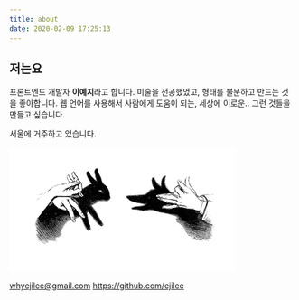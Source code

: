 ```yaml
---
title: about
date: 2020-02-09 17:25:13
---
```


## 저는요

프론트엔드 개발자 **이예지**라고 합니다.
미술을 전공했었고, 형태를 불문하고 만드는 것을 좋아합니다.
웹 언어를 사용해서 사람에게 도움이 되는, 세상에 이로운.. 그런 것들을 만들고 싶습니다.

서울에 거주하고 있습니다.

![ ](./index/handBunny.jpg " ")

whyejilee@gmail.com
https://github.com/ejilee
